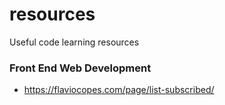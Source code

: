 # resources
Useful code learning resources

### Front End Web Development
- https://flaviocopes.com/page/list-subscribed/
